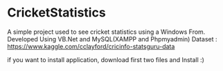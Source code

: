 # CricketStatistics
A simple project used to see cricket statistics using a Windows From.
Developed Using VB.Net and MySQL(XAMPP and Phpmyadmin)
Dataset : https://www.kaggle.com/cclayford/cricinfo-statsguru-data

if you want to install application, download first two files and Install :)
